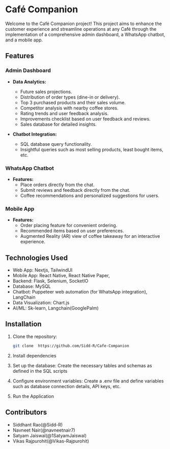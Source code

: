 # Café Companion

Welcome to the Café Companion project! This project aims to enhance the customer experience and streamline operations at any Café through the implementation of a comprehensive admin dashboard, a WhatsApp chatbot, and a mobile app.

## Features

### Admin Dashboard

- **Data Analytics:**
  - Future sales projections.
  - Distribution of order types (dine-in or delivery).
  - Top 3 purchased products and their sales volume.
  - Competitor analysis with nearby coffee stores.
  - Rating trends and user feedback analysis.
  - Improvements checklist based on user feedback and reviews.
  - Sales database for detailed insights.

- **Chatbot Integration:**
  - SQL database query functionality.
  - Insightful queries such as most selling products, least bought items, etc.

### WhatsApp Chatbot

- **Features:**
  - Place orders directly from the chat.
  - Submit reviews and feedback directly from the chat.
  - Coffee recommendations and personalized suggestions for users.

### Mobile App

- **Features:**
  - Order placing feature for convenient ordering.
  - Recommended items based on user preferences.
  - Augmented Reality (AR) view of coffee takeaway for an interactive experience.

## Technologies Used

- Web App: Nextjs, TailwindUI
- Mobile App: React Native, React Native Paper, 
- Backend: Flask, Selenium, SocketIO
- Database: MySQL
- Chatbot: Puppeteer web automation (for WhatsApp integration), LangChain
- Data Visualization: Chart.js
- AI/ML: Sk-learn, Langchain(GooglePalm)

## Installation

1. Clone the repository:
   ```bash
   git clone  https://github.com/Sidd-R/Cafe-Companion

2. Install dependencies

3. Set up the database:
   Create the necessary tables and schemas as defined in the SQL scripts

4. Configure environment variables:
   Create a .env file and define variables such as database connection details, API keys, etc.

5. Run the Application

## Contributors
  - Siddhant Rao(@Sidd-R)
  - Navneet Nair(@navneetnair7)
  - Satyam Jaiswal(@1SatyamJaiswal)
  - Vikas Rajpurohit(@Vikas-Rajpurohit)
